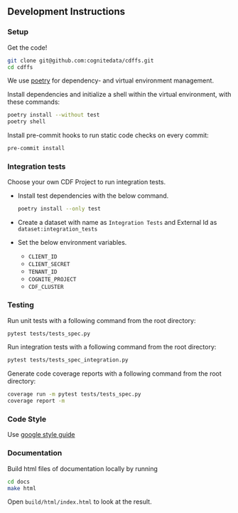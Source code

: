 ## Development Instructions

### Setup

Get the code!

```bash
git clone git@github.com:cognitedata/cdffs.git
cd cdffs
```

We use [poetry](https://pypi.org/project/poetry/) for dependency- and virtual environment management.

Install dependencies and initialize a shell within the virtual environment, with these commands:

```bash
poetry install --without test
poetry shell
```

Install pre-commit hooks to run static code checks on every commit:

```bash
pre-commit install
```

### Integration tests 

Choose your own CDF Project to run integration tests.

- Install test dependencies with the below command.

    ```bash
    poetry install --only test
    ```
- Create a dataset with name as `Integration Tests` and External Id as `dataset:integration_tests`
- Set the below environment variables.
    - `CLIENT_ID`
    - `CLIENT_SECRET`
    - `TENANT_ID`
    - `COGNITE_PROJECT`
    - `CDF_CLUSTER`

### Testing

Run unit tests with a following command from the root directory:

```bash
pytest tests/tests_spec.py
```

Run integration tests with a following command from the root directory:

```bash
pytest tests/tests_spec_integration.py
```

Generate code coverage reports with a following command from the root directory:

```bash
coverage run -m pytest tests/tests_spec.py
coverage report -m
```

### Code Style

Use [google style guide](https://google.github.io/styleguide/pyguide.html)

### Documentation
Build html files of documentation locally by running

```bash
cd docs
make html
```

Open `build/html/index.html` to look at the result.
